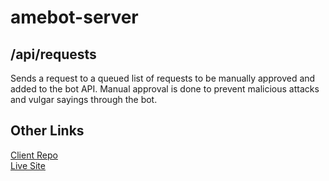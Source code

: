 # amebot-server

## /api/requests

Sends a request to a queued list of requests to be manually approved and added to the bot API. Manual approval is done to prevent malicious attacks and vulgar sayings through the bot.

## Other Links
[Client Repo](https://github.com/JBranski/irc-chat-bot/tree/master)  
[Live Site](https://ame-chat-bot.vercel.app/)

